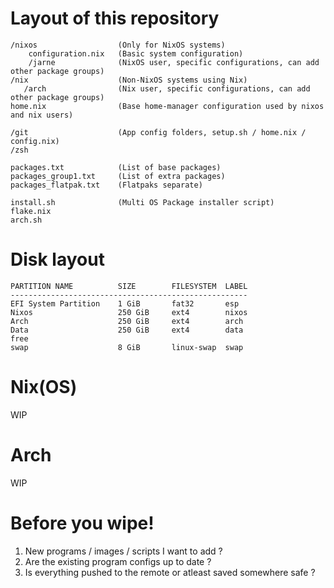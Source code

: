 # Layout of this repository
```
/nixos                  (Only for NixOS systems)
    configuration.nix   (Basic system configuration)
    /jarne              (NixOS user, specific configurations, can add other package groups)
/nix                    (Non-NixOS systems using Nix)
   /arch                (Nix user, specific configurations, can add other package groups)
home.nix                (Base home-manager configuration used by nixos and nix users)

/git                    (App config folders, setup.sh / home.nix / config.nix)
/zsh

packages.txt            (List of base packages)
packages_group1.txt     (List of extra packages)
packages_flatpak.txt    (Flatpaks separate)

install.sh              (Multi OS Package installer script)
flake.nix
arch.sh
```

# Disk layout
```
PARTITION NAME          SIZE        FILESYSTEM  LABEL
-----------------------------------------------------
EFI System Partition    1 GiB       fat32       esp
Nixos                   250 GiB     ext4        nixos
Arch                    250 GiB     ext4        arch
Data                    250 GiB     ext4        data
free
swap                    8 GiB       linux-swap  swap
```

# Nix(OS)
WIP

# Arch
WIP

# Before you wipe!
1. New programs / images / scripts I want to add ?
2. Are the existing program configs up to date ?
3. Is everything pushed to the remote or atleast saved somewhere safe ?
